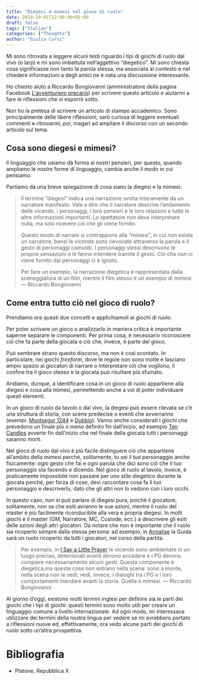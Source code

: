 ```yaml
---
title: "Diegesi e mimesi nel gioco di ruolo"
date: 2019-19-01T12:00:00+02:00
draft: false
tags: ["Italian"]
categories: ["Thoughts"]
author: "Giulia Cursi"
---
```


Mi sono ritrovata a leggere alcuni testi riguardo i tipi di giochi di ruolo dal vivo (o larp) e mi sono imbattuta nell’aggettivo “diegetico”. Mi sono chiesta cosa significasse non tanto la parola stessa, ma associata al contesto e nel chiedere informazioni a degli amici ne è nata una discussione interessante.

Ho chiesto aiuto a Riccardo Bongiovanni (amministratore della pagina Facebook [L'avventuriero precario](https://www.facebook.com/AvventurieroPrecario/)) per scrivere questo articolo e aiutarmi a fare le riflessioni che vi esporrò sotto.

Non ho la pretesa di scrivere un articolo di stampo accademico. Sono principalmente delle libere riflessioni; sarò curiosa di leggere eventuali commenti e ritrovarmi, poi, magari ad ampliare il discorso con un secondo articolo sul tema.

## Cosa sono diegesi e mimesi?

Il linguaggio che usiamo dà forma ai nostri pensieri, per questo, quando ampliamo le nostre forme di linguaggio, cambia anche il modo in cui pensiamo.

Partiamo da una breve spiegazione di cosa siano la diegesi e la mimesi:

> Il termine “diegesi” indica una narrazione svolta interamente da un narratore manifesto. Vale a dire che il narratore descrive l’andamento delle vicende, i personaggi, i loro pensieri e le loro relazioni e tutte le altre informazioni importanti. Lo spettatore non deve interpretare nulla, ma solo ricevere ciò che gli viene fornito.
> 
> Questo modo di narrare si contrappone alla “mimesi”, in cui non esiste un narratore, bensì le vicende sono rievocate attraverso la parola e il gesto di personaggi coinvolti. I personaggi stessi descrivono le proprie sensazioni o le fanno intendere tramite il gesto. Ciò che non ci viene fornito dai personaggi ci è ignoto. 
> 
> Per fare un esempio, la narrazione diegetica è rappresentata dalla sceneggiatura di un film, mentre il film stesso è un esempio di mimesi. 
> — Riccardo Bongiovanni

## Come entra tutto ciò nel gioco di ruolo?

Prendiamo ora questi due concetti e applichiamoli ai giochi di ruolo.

Per poter scrivere un gioco o analizzarlo in maniera critica è importante saperne separare le componenti. Per prima cosa, è necessario riconoscere ciò che fa parte della giocata e ciò che, invece, è parte del gioco.

Può sembrare strano questo discorso, ma non è così scontato. In particolare, nei giochi *freeform*, dove le regole non sono molte e lasciano ampio spazio ai giocatori di narrare o interpretare ciò che vogliono, il confine tra il gioco stesso e la giocata può risultare più sfumato.

Andiamo, dunque, a identificare cosa in un gioco di ruolo appartiene alla diegesi e cosa alla mimesi, permettendo anche a voi di poter individuare questi elementi.

In un gioco di ruolo da tavolo o dal vivo, la diegesi può essere rilevata se c’è una struttura di storia, con scene predecise o eventi che avverranno (esempi: [Montsegur 1244](http://www.narrattiva.it/it/shop/tabellone-e-segnalini/montsegur-1244/) e [Dubbio](http://www.narrattiva.it/it/shop/tabellone-e-segnalini/dubbio/)). Vanno anche considerati i giochi che prevedono un finale più o meno definito fin dall’inizio, ad esempio [Ten Candles](http://cavalrygames.com/ten-candles/) avverte fin dall’inizio che nel finale della giocata tutti i personaggi saranno morti.

Nel gioco di ruolo dal vivo è più facile distinguere ciò che appartiene all’ambito della mimesi perché, solitamente, tu sei il tuo personaggio anche fisicamente: ogni gesto che fai e ogni parola che dici sono ciò che il tuo personaggio sta facendo e dicendo. Nel gioco di ruolo al tavolo, invece, è praticamente impossibile non passare per uno stile diegetico durante la giocata perché, per forza di cose, devi raccontare cosa fa il tuo personaggio e descriverlo, dato che gli altri non lo vedono con i loro occhi.

In questo caso, non si può parlare di diegesi pura, poiché il giocatore, solitamente, non sa che esiti avranno le sue azioni, mentre il ruolo del master è più facilmente riconducibile alla vera e propria diegesi. In molti giochi è il master (GM, Narratore, MC, Custode, ecc.) a descrivere gli esiti delle azioni degli altri giocatori. Da notare che non è importante che il ruolo sia ricoperto sempre dalla stessa persona: ad esempio, in [Annalise](http://www.narrattiva.it/it/shop/libro/annalise-2-edizione/) la Guida sarà un ruolo ricoperto da tutti i giocatori, nel corso della partita.

> Per esempio, in [I Say a Little Prayer](https://scenariofestival.se/archive/scenarios-2014/i-say-a-little-prayer/) le vicende sono ambientate in un luogo preciso, determinati eventi devono accadere e i PG devono compiere necessariamente alcuni gesti. Questa componente è diegetica,ma queste cose non entrano nella scena: sono a monte, nella scena non le vedi; vedi, invece, i dialoghi tra i PG e i loro comportamenti mandare avanti la storia. Quella è mimesi.
> — Riccardo Bongiovanni

Al giorno d’oggi, esistono molti termini inglesi per definire sia le parti dei giochi che i tipi di giochi: questi termini sono molto utili per creare un linguaggio comune a livello internazionale. Ad ogni modo, mi interessava utilizzare dei termini della nostra lingua per vedere se mi avrebbero portato a riflessioni nuove ed, effettivamente, ora vedo alcune parti dei giochi di ruolo sotto un’altra prospettiva.

# Bibliografia
- Platone, Repubblica X